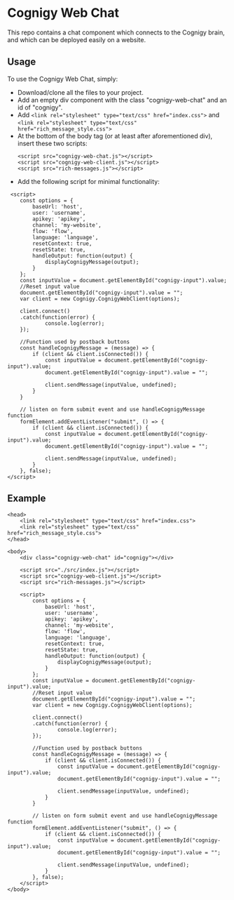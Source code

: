 # Cognigy Web Chat

This repo contains a chat component which connects to the Cognigy brain, and which can be deployed easily on a website.

## Usage
To use the Cognigy Web Chat, simply:
- Download/clone all the files to your project.
- Add an empty div component with the class "cognigy-web-chat" and an id of "cognigy".
- Add `<link rel="stylesheet" type="text/css" href="index.css">` and `<link rel="stylesheet" type="text/css" href="rich_message_style.css">`
- At the bottom of the body tag (or at least after aforementioned div), insert these two scripts:
  ```
  <script src="cognigy-web-chat.js"></script>
  <script src="cognigy-web-client.js"></script>
  <script src="rich-messages.js"></script>
  ```
- Add the following script for minimal functionality:
```
 <script>
    const options = {
        baseUrl: 'host',
        user: 'username',
        apikey: 'apikey',
        channel: 'my-website',
        flow: 'flow',
        language: 'language',
        resetContext: true,
        resetState: true,
        handleOutput: function(output) {
            displayCognigyMessage(output);
        }
    };
    const inputValue = document.getElementById("cognigy-input").value;
    //Reset input value
    document.getElementById("cognigy-input").value = "";
    var client = new Cognigy.CognigyWebClient(options);

    client.connect()
    .catch(function(error) {
            console.log(error);
    });

    //Function used by postback buttons
    const handleCognigyMessage = (message) => {
        if (client && client.isConnected()) {
            const inputValue = document.getElementById("cognigy-input").value;
            document.getElementById("cognigy-input").value = "";

            client.sendMessage(inputValue, undefined);
        }
    }

    // listen on form submit event and use handleCognigyMessage function
    formElement.addEventListener("submit", () => {
        if (client && client.isConnected()) {
            const inputValue = document.getElementById("cognigy-input").value;
            document.getElementById("cognigy-input").value = "";

            client.sendMessage(inputValue, undefined);
        }
    }, false);
</script>
```

 ## Example

```
<head>
	<link rel="stylesheet" type="text/css" href="index.css">
	<link rel="stylesheet" type="text/css" href="rich_message_style.css">
</head>
  
<body>
    <div class="cognigy-web-chat" id="cognigy"></div>

    <script src="./src/index.js"></script>
    <script src="cognigy-web-client.js"></script>
    <script src="rich-messages.js"></script>

    <script>
        const options = {
            baseUrl: 'host',
            user: 'username',
            apikey: 'apikey',
            channel: 'my-website',
            flow: 'flow',
            language: 'language',
            resetContext: true,
            resetState: true,
            handleOutput: function(output) {
                displayCognigyMessage(output);
            }
        };
        const inputValue = document.getElementById("cognigy-input").value;
        //Reset input value
        document.getElementById("cognigy-input").value = "";
        var client = new Cognigy.CognigyWebClient(options);

        client.connect()
        .catch(function(error) {
                console.log(error);
        });

        //Function used by postback buttons
        const handleCognigyMessage = (message) => {
            if (client && client.isConnected()) {
                const inputValue = document.getElementById("cognigy-input").value;
                document.getElementById("cognigy-input").value = "";

                client.sendMessage(inputValue, undefined);
            }
        }

        // listen on form submit event and use handleCognigyMessage function
        formElement.addEventListener("submit", () => {
            if (client && client.isConnected()) {
                const inputValue = document.getElementById("cognigy-input").value;
                document.getElementById("cognigy-input").value = "";

                client.sendMessage(inputValue, undefined);
            }
        }, false);
    </script>
</body>
 ```
